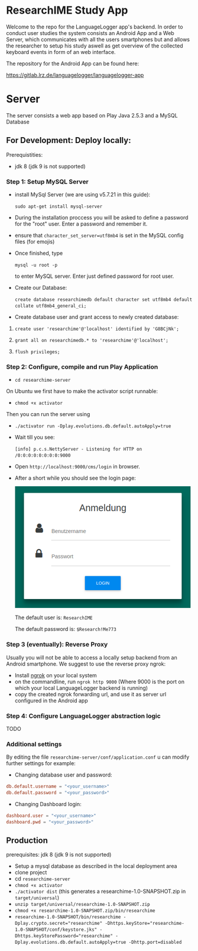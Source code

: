 # ResearchIME Study App

Welcome to the repo for the LanguageLogger app's backend. In order to conduct user studies the system consists an Android App and a  Web Server, which communicates with all the users smartphones but and allows the researcher to setup his study aswell as get overview of the collected keyboard events in form of an web interface.

The repository for the Android App can be found here:

https://gitlab.lrz.de/languagelogger/languagelogger-app


# Server
The server consists a web app based on Play Java 2.5.3 and a MySQL Database

## For Development: Deploy locally:

Prerequistities:
* jdk 8 (jdk 9 is not supported)

### Step 1: Setup MySQL Server
* install MySql Server (we are using v5.7.21 in this guide):

    `sudo apt-get install mysql-server`
* During the installation proccess you will be asked to define a password for the "root" user. Enter a password and remember it.

* ensure that `character_set_server=utf8mb4` is set in the MySQL config files (for emojis)

* Once finished, type

    `mysql -u root -p`
    
    to enter MySQL server. Enter just defined password for root user.


* Create our Database:
    
    `create database researchimedb default character set utf8mb4 default collate utf8mb4_general_ci;`


* Create database user and grant access to newly created database:

1. `create user 'researchime'@'localhost' identified by 'G8BCjNk';`
    
2. `grant all on researchimedb.* to 'researchime'@'localhost';`
    
3. `flush privileges;`
    
    

### Step 2: Configure, compile and run Play Application

* `cd researchime-server` 

On Ubuntu we first have to make the activator script runnable:
* `chmod +x activator`

Then you can run the server using
* `./activator run -Dplay.evolutions.db.default.autoApply=true`
* Wait till you see:

     `[info] p.c.s.NettyServer - Listening for HTTP on /0:0:0:0:0:0:0:0:9000`
     
* Open `http://localhost:9000/cms/login` in browser.

* After a short while you should see the login page:

    ![Evolutions database migration](./images/login.png)
    
    The default user is: `ResearchIME`

    The default password is: `$Research!Me773`
    
### Step 3 (eventually): Reverse Proxy

Usually you will not be able to access a locally setup backend from an Android smartphone. We suggest to use the reverse proxy ngrok:

* Install [ngrok](https://ngrok.com/) on your local system    
* on the commandline, run `ngrok http 9000` (Where 9000 is the port on which your local LanguageLogger backend is running)
* copy the created ngrok forwarding url, and use it as server url configured in the Android app

### Step 4: Configure LanguageLogger abstraction logic

TODO 

### Additional settings
By editing the file `researchime-server/conf/application.conf` u can modify further settings for example:
* Changing database user and password:
```conf
db.default.username = "<your_username>"
db.default.password = "<your_password>"
```

* Changing Dashboard login:
```conf
dashboard.user = "<your_username>"
dashboard.pwd = "<your_password>"
```


## Production

prerequisites:
jdk 8 (jdk 9 is not supported)

* Setup a mysql database as described in the local deployment area
* clone project
* cd `researchime-server`
* `chmod +x activator`
* `./activator dist` (this generates a researchime-1.0-SNAPSHOT.zip in `target/universal`)
* `unzip target/universal/researchime-1.0-SNAPSHOT.zip`
* `chmod +x researchime-1.0-SNAPSHOT.zip/bin/researchime`
* `researchime-1.0-SNAPSHOT/bin/researchime -Dplay.crypto.secret="researchime" -Dhttps.keyStore="researchime-1.0-SNAPSHOT/conf/keystore.jks" -Dhttps.keyStorePassword="researchime" -Dplay.evolutions.db.default.autoApply=true -Dhttp.port=disabled`





